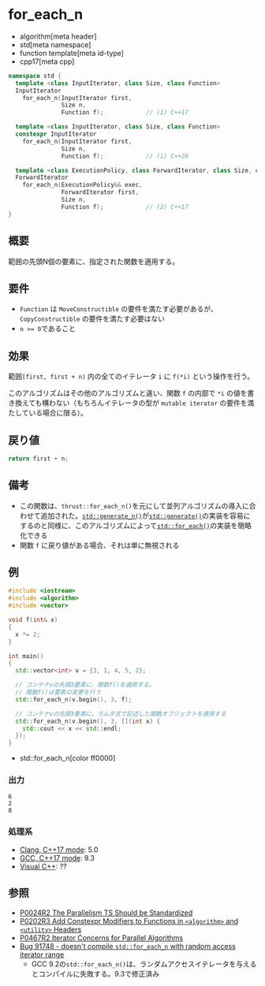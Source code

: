 # for_each_n
* algorithm[meta header]
* std[meta namespace]
* function template[meta id-type]
* cpp17[meta cpp]

```cpp
namespace std {
  template <class InputIterator, class Size, class Function>
  InputIterator
    for_each_n(InputIterator first,
               Size n,
               Function f);            // (1) C++17

  template <class InputIterator, class Size, class Function>
  constexpr InputIterator
    for_each_n(InputIterator first,
               Size n,
               Function f);            // (1) C++20

  template <class ExecutionPolicy, class ForwardIterator, class Size, class Function>
  ForwardIterator
    for_each_n(ExecutionPolicy&& exec,
               ForwardIterator first,
               Size n,
               Function f);            // (2) C++17
}
```

## 概要
範囲の先頭N個の要素に、指定された関数を適用する。


## 要件
- `Function` は `MoveConstructible` の要件を満たす必要があるが、`CopyConstructible` の要件を満たす必要はない
- `n >= 0`であること


## 効果
範囲`[first, first + n)` 内の全てのイテレータ `i` に `f(*i)` という操作を行う。

このアルゴリズムはその他のアルゴリズムと違い、関数 `f` の内部で `*i` の値を書き換えても構わない（もちろんイテレータの型が `mutable iterator` の要件を満たしている場合に限る）。


## 戻り値
```cpp
return first + n;
```


## 備考
- この関数は、`thrust::for_each_n()`を元にして並列アルゴリズムの導入に合わせて追加された。[`std::generate_n()`](generate_n.md)が[`std::generate()`](generate.md)の実装を容易にするのと同様に、このアルゴリズムによって[`std::for_each()`](for_each.md)の実装を簡略化できる
- 関数 `f` に戻り値がある場合、それは単に無視される


## 例
```cpp example
#include <iostream>
#include <algorithm>
#include <vector>

void f(int& x)
{
  x *= 2;
}

int main()
{
  std::vector<int> v = {3, 1, 4, 5, 2};

  // コンテナvの先頭3要素に、関数f()を適用する。
  // 関数f()は要素の変更を行う
  std::for_each_n(v.begin(), 3, f);

  // コンテナvの先頭3要素に、ラムダ式で記述した関数オブジェクトを適用する
  std::for_each_n(v.begin(), 3, [](int x) {
    std::cout << x << std::endl;
  });
}
```
* std::for_each_n[color ff0000]

### 出力
```
6
2
8
```


### 処理系
- [Clang, C++17 mode](/implementation.md#clang): 5.0
- [GCC, C++17 mode](/implementation.md#gcc): 9.3
- [Visual C++](/implementation.md#visual_cpp): ??


## 参照
- [P0024R2 The Parallelism TS Should be Standardized](http://www.open-std.org/jtc1/sc22/wg21/docs/papers/2016/p0024r2.html)
- [P0202R3 Add Constexpr Modifiers to Functions in `<algorithm>` and `<utility>` Headers](http://www.open-std.org/jtc1/sc22/wg21/docs/papers/2017/p0202r3.html)
- [P0467R2 Iterator Concerns for Parallel Algorithms](http://www.open-std.org/jtc1/sc22/wg21/docs/papers/2017/p0467r2.html)
- [Bug 91748 - doesn't compile `std::for_each_n` with random access iterator range](https://gcc.gnu.org/bugzilla/show_bug.cgi?id=91748)
    - GCC 9.2の`std::for_each_n()`は、ランダムアクセスイテレータを与えるとコンパイルに失敗する。9.3で修正済み
